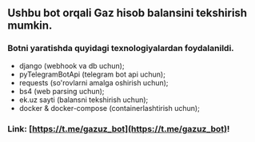 ## Ushbu bot orqali Gaz hisob balansini tekshirish mumkin.
### Botni yaratishda quyidagi texnologiyalardan foydalanildi.

- django (webhook va db uchun);
- pyTelegramBotApi (telegram bot api uchun);
- requests (so'rovlarni amalga oshirish uchun);
- bs4 (web parsing uchun);
- ek.uz sayti (balansni tekshirish uchun);
- docker & docker-compose (containerlashtirish uchun);


### Link: [https://t.me/gazuz_bot](https://t.me/gazuz_bot)!
